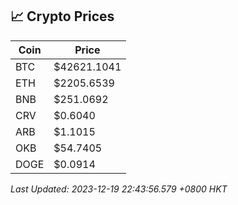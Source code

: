 ## 📈 Crypto Prices

| Coin | Price |
| ---- | ----- |
| BTC | $42621.1041 |
| ETH | $2205.6539 |
| BNB | $251.0692 |
| CRV | $0.6040 |
| ARB | $1.1015 |
| OKB | $54.7405 |
| DOGE | $0.0914 |

_Last Updated: 2023-12-19 22:43:56.579 +0800 HKT_
